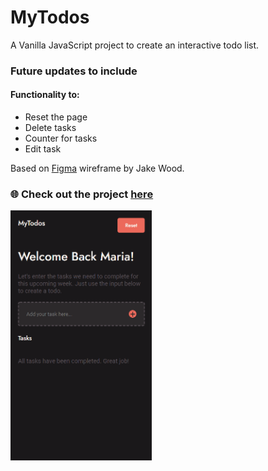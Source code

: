 # MyTodos

A Vanilla JavaScript project to create an interactive todo list.

<h3>Future updates to include</h3>
<h4>Functionality to:</h4>
<ul>
  <li>Reset the page</li>
  <li>Delete tasks</li>
  <li>Counter for tasks</li>
  <li>Edit task</li>
</ul>

Based on [Figma](https://www.figma.com/file/B3qPtN1rHoj3JGPMjT77ns/Tech-Test---MyTodos?node-id=0%3A1) wireframe by Jake Wood.

### 🌐 Check out the project [here](https://mpascoe21.github.io/todo-list/)

<img src="2022-06-15%20(3).png" height="400"/>
